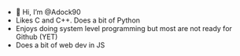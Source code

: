 - 👋 Hi, I’m @Adock90
- Likes C and C++. Does a bit of Python
- Enjoys doing system level programming but most are not ready for Github (YET)
- Does a bit of web dev in JS

<!---
Adock90/Adock90 is a ✨ special ✨ repository because its `README.md` (this file) appears on your GitHub profile.
You can click the Preview link to take a look at your changes.
--->
